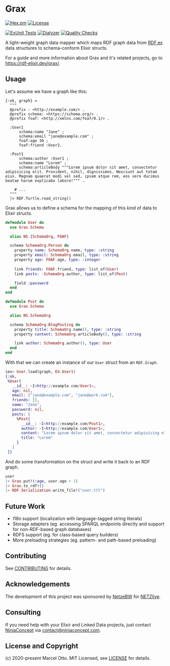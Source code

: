 # Grax

[![Hex.pm](https://img.shields.io/hexpm/v/grax.svg?style=flat-square)](https://hex.pm/packages/grax)
[![License](https://img.shields.io/hexpm/l/grax.svg)](https://github.com/rdf-elixir/grax/blob/master/LICENSE.md)

[![ExUnit Tests](https://github.com/rdf-elixir/grax/actions/workflows/elixir-build-and-test.yml/badge.svg)](https://github.com/rdf-elixir/grax/actions/workflows/elixir-build-and-test.yml)
[![Dialyzer](https://github.com/rdf-elixir/grax/actions/workflows/elixir-dialyzer.yml/badge.svg)](https://github.com/rdf-elixir/grax/actions/workflows/elixir-dialyzer.yml)
[![Quality Checks](https://github.com/rdf-elixir/grax/actions/workflows/elixir-quality-checks.yml/badge.svg)](https://github.com/rdf-elixir/grax/actions/workflows/elixir-quality-checks.yml)


A light-weight graph data mapper which maps RDF graph data from [RDF.ex] data structures to schema-conform Elixir structs.

For a guide and more information about Grax and it's related projects, go to <https://rdf-elixir.dev/grax/>.


## Usage

Let's assume we have a graph like this:

```ttl
{:ok, graph} =
  """
  @prefix : <http://example.com/> .
  @prefix schema: <https://schema.org/> .
  @prefix foaf: <http://xmlns.com/foaf/0.1/> .
  
  :User1
      schema:name "Jane" ;
      schema:email "jane@example.com" ;
      foaf:age 30 ;
      foaf:friend :User2.
  
  :Post1
      schema:author :User1 ;
      schema:name "Lorem" ;
      schema:articleBody """Lorem ipsum dolor sit amet, consectetur adipisicing elit. Provident, nihil, dignissimos. Nesciunt aut totam eius. Magnam quaerat modi vel sed, ipsam atque rem, eos vero ducimus beatae harum explicabo labore!""" .
    
    # ...
  """
  |> RDF.Turtle.read_string()
```

Grax allows us to define a schema for the mapping of this kind of data to Elixir structs.

```elixir
defmodule User do
  use Grax.Schema

  alias NS.{SchemaOrg, FOAF}

  schema SchemaOrg.Person do
    property name: SchemaOrg.name, type: :string
    property email: SchemaOrg.email, type: :string
    property age: FOAF.age, type: :integer
    
    link friends: FOAF.friend, type: list_of(User)
    link posts: -SchemaOrg.author, type: list_of(Post)

    field :password
  end
end

defmodule Post do
  use Grax.Schema

  alias NS.SchemaOrg

  schema SchemaOrg.BlogPosting do
    property title: SchemaOrg.name(), type: :string
    property content: SchemaOrg.articleBody(), type: :string

    link author: SchemaOrg.author(), type: User
  end
end
```

With that we can create an instance of our `User` struct from an `RDF.Graph`.

```elixir
iex> User.load(graph, EX.User1)
{:ok,
 %User{
   __id__: ~I<http://example.com/User1>,
   age: nil,
   email: ["jane@example.com", "jane@work.com"],
   friends: [],
   name: "Jane",
   password: nil,
   posts: [
     %Post{
       __id__: ~I<http://example.com/Post1>,
       author: ~I<http://example.com/User1>,
       content: "Lorem ipsum dolor sit amet, consectetur adipisicing elit. Provident, nihil, dignissimos. Nesciunt aut totam eius. Magnam quaerat modi vel sed, ipsam atque rem, eos vero ducimus beatae harum explicabo labore!",
       title: "Lorem"
     }
   ]
 }}
```

And do some transformation on the struct and write it back to an RDF graph.

```elixir
user
|> Grax.put!(:age, user.age + 1)
|> Grax.to_rdf!()
|> RDF.Serialization.write_file!("user.ttl")
```


## Future Work

- I18n support (localization with language-tagged string literals)
- Storage adapters (eg. accessing SPARQL endpoints directly and support for non-RDF-based graph databases)
- RDFS support (eg. for class-based query builders)
- More preloading strategies (eg. pattern- and path-based preloading)


## Contributing

See [CONTRIBUTING](CONTRIBUTING.md) for details.


## Acknowledgements

The development of this project was sponsored by [NetzeBW](https://www.netze-bw.de/) for [NETZlive](https://www.netze-bw.de/unsernetz/netzinnovationen/digitalisierung/netzlive).


## Consulting

If you need help with your Elixir and Linked Data projects, just contact [NinjaConcept](https://www.ninjaconcept.com/) via <contact@ninjaconcept.com>.


## License and Copyright

(c) 2020-present Marcel Otto. MIT Licensed, see [LICENSE](LICENSE.md) for details.


[RDF.ex]:               https://github.com/rdf-elixir/rdf-ex
